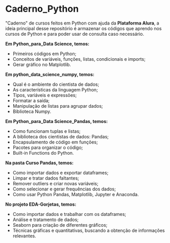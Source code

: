 # Caderno_Python
"Caderno" de cursos feitos em Python com ajuda da **Plataforma Alura**, a ideia principal desse repositório é armazenar os códigos que aprendo nos cursos de Python e para poder usar de consulta caso necessário.

**Em Python_para_Data Science, temos:**

- Primeiros códigos em Python;
- Conceitos de variáveis, funções, listas, condicionais e imports;
- Gerar gráfico no Matplotlib.

**Em python_data_science_numpy, temos:**

- Qual é o ambiente do cientista de dados;
- As características da linguagem Python;
- Tipos, variáveis e expressões;
- Formatar a saída;
- Manipulação de listas para agrupar dados;
- Biblioteca Numpy.

**Em Python_para_Data Science_Pandas, temos:**

- Como funcionam tuplas e listas;
- A biblioteca dos cientistas de dados: Pandas;
- Encapsulamento de código em funções;
- Pacotes para organizar o código;
- Built-in Functions do Python.

**Na pasta Curso Pandas, temos:**

- Como importar dados e exportar dataframes;
- Limpar e tratar dados faltantes;
- Remover outliers e criar novas variáveis;
- Como selecionar e gerar frequências dos dados;
- Como usar Python Pandas, Matplotlib, Jupyter e Anaconda.

**No projeto EDA-Gorjetas, temos:**

- Como importar dados e trabalhar com os dataframes;
- Análise e tratamento de dados;
- Seaborn para criação de diferentes gráficos;
- Técnicas gráficas e quantitativas, buscando a obtenção de informações relevantes.
